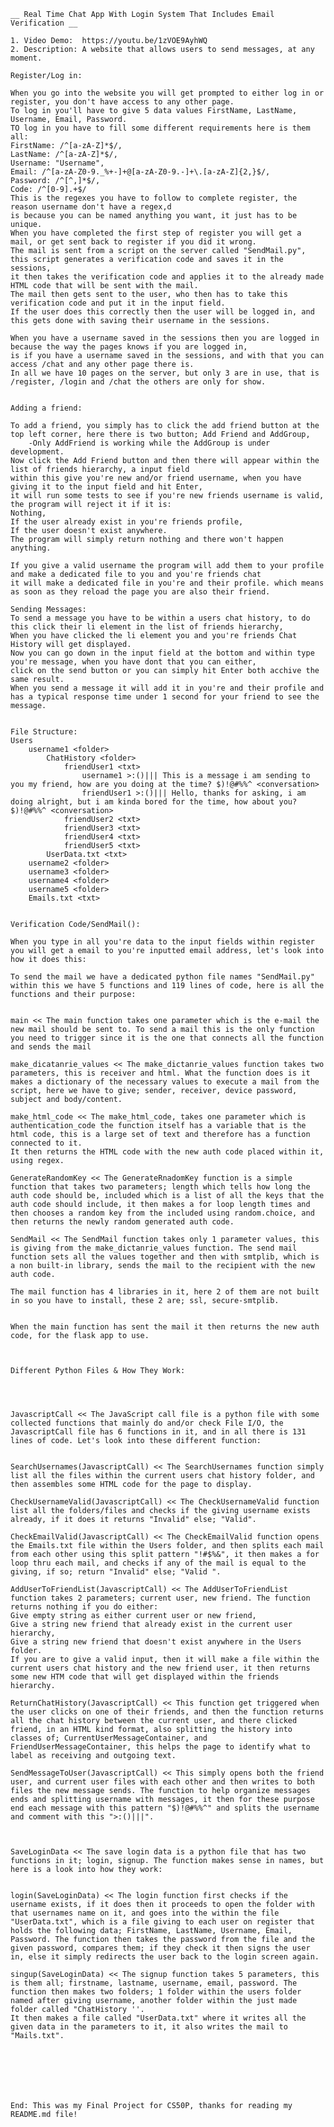     __ Real Time Chat App With Login System That Includes Email Verification __
    
    1. Video Demo:  https://youtu.be/1zVOE9AyhWQ 
    2. Description: A website that allows users to send messages, at any moment.

    Register/Log in:

    When you go into the website you will get prompted to either log in or register, you don't have access to any other page.
    To log in you'll have to give 5 data values FirstName, LastName, Username, Email, Password.
    TO log in you have to fill some different requirements here is them all:
    FirstName: /^[a-zA-Z]*$/,
    LastName: /^[a-zA-Z]*$/,
    Username: "Username",
    Email: /^[a-zA-Z0-9._%+-]+@[a-zA-Z0-9.-]+\.[a-zA-Z]{2,}$/,
    Password: /^[^,]*$/,
    Code: /^[0-9].+$/
    This is the regexes you have to follow to complete register, the reason username don't have a regex,d
    is because you can be named anything you want, it just has to be unique.
    When you have completed the first step of register you will get a mail, or get sent back to register if you did it wrong.
    The mail is sent from a script on the server called "SendMail.py",
    this script generates a verification code and saves it in the sessions, 
    it then takes the verification code and applies it to the already made HTML code that will be sent with the mail.
    The mail then gets sent to the user, who then has to take this verification code and put it in the input field.
    If the user does this correctly then the user will be logged in, and this gets done with saving their username in the sessions.

    When you have a username saved in the sessions then you are logged in because the way the pages knows if you are logged in,
    is if you have a username saved in the sessions, and with that you can access /chat and any other page there is.
    In all we have 10 pages on the server, but only 3 are in use, that is /register, /login and /chat the others are only for show.


    Adding a friend: 

    To add a friend, you simply has to click the add friend button at the top left corner, here there is two button; Add Friend and AddGroup,
        -Only AddFriend is working while the AddGroup is under development.
    Now click the Add Friend button and then there will appear within the list of friends hierarchy, a input field
    within this give you're new and/or friend username, when you have giving it to the input field and hit Enter,
    it will run some tests to see if you're new friends username is valid, the program will reject it if it is:
    Nothing,
    If the user already exist in you're friends profile,
    If the user doesn't exist anywhere.
    The program will simply return nothing and there won't happen anything.

    If you give a valid username the program will add them to your profile and make a dedicated file to you and you're friends chat
    it will make a dedicated file in you're and their profile. which means as soon as they reload the page you are also their friend.

    Sending Messages:
    To send a message you have to be within a users chat history, to do this click their li element in the list of friends hierarchy,
    When you have clicked the li element you and you're friends Chat History will get displayed.
    Now you can go down in the input field at the bottom and within type you're message, when you have dont that you can either,
    click on the send button or you can simply hit Enter both acchive the same result.
    When you send a message it will add it in you're and their profile and has a typical response time under 1 second for your friend to see the message.


    File Structure:
    Users 
        username1 <folder>
            ChatHistory <folder>
                friendUser1 <txt>
                    username1 >:()||| This is a message i am sending to you my friend, how are you doing at the time? $)!@#%%^ <conversation>
                    friendUser1 >:()||| Hello, thanks for asking, i am doing alright, but i am kinda bored for the time, how about you? $)!@#%%^ <conversation>
                friendUser2 <txt>
                friendUser3 <txt>
                friendUser4 <txt>
                friendUser5 <txt>
            UserData.txt <txt>
        username2 <folder>
        username3 <folder>
        username4 <folder>
        username5 <folder>
        Emails.txt <txt>
    

    Verification Code/SendMail():

    When you type in all you're data to the input fields within register you will get a email to you're inputted email address, let's look into how it does this:
    
    To send the mail we have a dedicated python file names "SendMail.py" within this we have 5 functions and 119 lines of code, here is all the functions and their purpose: 


    main << The main function takes one parameter which is the e-mail the new mail should be sent to. To send a mail this is the only function you need to trigger since it is the one that connects all the function and sends the mail

    make_dicatanrie_values << The make_dictanrie_values function takes two parameters, this is receiver and html. What the function does is it makes a dictionary of the necessary values to execute a mail from the script, here we have to give; sender, receiver, device password, subject and body/content.

    make_html_code << The make_html_code, takes one parameter which is authentication_code the function itself has a variable that is the html code, this is a large set of text and therefore has a function connected to it.
    It then returns the HTML code with the new auth code placed within it, using regex.

    GenerateRandomKey << The GenerateRnadomKey function is a simple function that takes two parameters; length which tells how long the auth code should be, included which is a list of all the keys that the auth code should include, it then makes a for loop length times and then chooses a random key from the included using random.choice, and then returns the newly random generated auth code.

    SendMail << The SendMail function takes only 1 parameter values, this is giving from the make_dictanrie_values function. The send mail function sets all the values together and then with smtplib, which is a non built-in library, sends the mail to the recipient with the new auth code.

    The mail function has 4 libraries in it, here 2 of them are not built in so you have to install, these 2 are; ssl, secure-smtplib.

    
    When the main function has sent the mail it then returns the new auth code, for the flask app to use.



    Different Python Files & How They Work: 




    JavascriptCall << The JavaScript call file is a python file with some collected functions that mainly do and/or check File I/O, the JavascriptCall file has 6 functions in it, and in all there is 131 lines of code. Let's look into these different function: 


    SearchUsernames(JavascriptCall) << The SearchUsernames function simply list all the files within the current users chat history folder, and then assembles some HTML code for the page to display.

    CheckUsernameValid(JavascriptCall) << The CheckUsernameValid function list all the folders/files and checks if the giving username exists already, if it does it returns "Invalid" else; "Valid".

    CheckEmailValid(JavascriptCall) << The CheckEmailValid function opens the Emails.txt file within the Users folder, and then splits each mail from each other using this split pattern "!#$%&", it then makes a for loop thru each mail, and checks if any of the mail is equal to the giving, if so; return "Invalid" else; "Valid ".

    AddUserToFriendList(JavascriptCall) << The AddUserToFriendList function takes 2 parameters; current user, new friend. The function returns nothing if you do either:
    Give empty string as either current user or new friend,
    Give a string new friend that already exist in the current user hierarchy,
    Give a string new friend that doesn't exist anywhere in the Users folder.
    If you are to give a valid input, then it will make a file within the current users chat history and the new friend user, it then returns some new HTM code that will get displayed within the friends hierarchy.

    ReturnChatHistory(JavascriptCall) << This function get triggered when the user clicks on one of their friends, and then the function returns all the chat history between the current user, and there clicked friend, in an HTML kind format, also splitting the history into classes of; CurrentUserMessageContainer, and FriendUserMessageContainer, this helps the page to identify what to label as receiving and outgoing text.

    SendMessageToUser(JavascriptCall) << This simply opens both the friend user, and current user files with each other and then writes to both files the new message sends. The function to help organize messages ends and splitting username with messages, it then for these purpose end each message with this pattern "$)!@#%%^" and splits the username and comment with this ">:()|||".



    SaveLoginData << The save login data is a python file that has two functions in it; login, signup. The function makes sense in names, but here is a look into how they work: 


    login(SaveLoginData) << The login function first checks if the username exists, if it does then it proceeds to open the folder with that usernames name on it, and goes into the within the file "UserData.txt", which is a file giving to each user on register that holds the following data; FirstName, LastName, Username, Email, Password. The function then takes the password from the file and the given password, compares them; if they check it then signs the user in, else it simply redirects the user back to the login screen again.

    singup(SaveLoginData) << The signup function takes 5 parameters, this is them all; firstname, lastname, username, email, password. The function then makes two folders; 1 folder within the users folder named after giving username, another folder within the just made folder called "ChatHistory ''. 
    It then makes a file called "UserData.txt" where it writes all the given data in the parameters to it, it also writes the mail to "Mails.txt".







    End: This was my Final Project for CS50P, thanks for reading my README.md file!
